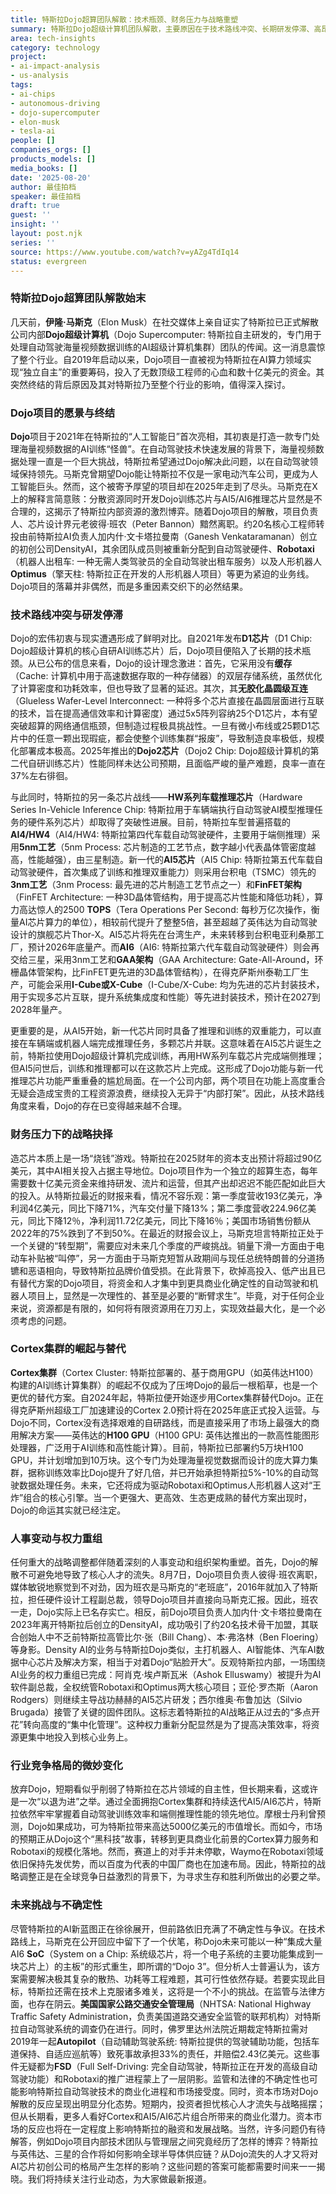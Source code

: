 ```yaml
---
title: 特斯拉Dojo超算团队解散：技术瓶颈、财务压力与战略重塑
summary: 特斯拉Dojo超级计算机团队解散，主要原因在于技术路线冲突、长期研发停滞、高昂的财务支出以及英伟达Cortex集群的崛起。此举引发了核心人才流失与特斯拉AI业务的权力重组，标志着其AI战略正从自研超算转向集中化管理与商用解决方案。
area: tech-insights
category: technology
project:
- ai-impact-analysis
- us-analysis
tags:
- ai-chips
- autonomous-driving
- dojo-supercomputer
- elon-musk
- tesla-ai
people: []
companies_orgs: []
products_models: []
media_books: []
date: '2025-08-20'
author: 最佳拍档
speaker: 最佳拍档
draft: true
guest: ''
insight: ''
layout: post.njk
series: ''
source: https://www.youtube.com/watch?v=yAZg4TdIq14
status: evergreen
---
```

### 特斯拉Dojo超算团队解散始末

几天前，**伊隆·马斯克**（Elon Musk）在社交媒体上亲自证实了特斯拉已正式解散公司内部**Dojo超级计算机**（Dojo Supercomputer: 特斯拉自主研发的，专门用于处理自动驾驶海量视频数据训练的AI超级计算机集群）团队的传闻。这一消息震惊了整个行业。自2019年启动以来，Dojo项目一直被视为特斯拉在AI算力领域实现“独立自主”的重要筹码，投入了无数顶级工程师的心血和数十亿美元的资金。其突然终结的背后原因及其对特斯拉乃至整个行业的影响，值得深入探讨。

### Dojo项目的愿景与终结

**Dojo**项目于2021年在特斯拉的“人工智能日”首次亮相，其初衷是打造一款专门处理海量视频数据的AI训练“怪兽”。在自动驾驶技术快速发展的背景下，海量视频数据处理一直是一个巨大挑战，特斯拉希望通过Dojo解决此问题，以在自动驾驶领域保持领先。马斯克曾期望Dojo能让特斯拉不仅是一家电动汽车公司，更成为人工智能巨头。然而，这个被寄予厚望的项目却在2025年走到了尽头。马斯克在X上的解释言简意赅：分散资源同时开发Dojo训练芯片与AI5/AI6推理芯片显然是不合理的，这揭示了特斯拉内部资源的激烈博弈。随着Dojo项目的解散，项目负责人、芯片设计界元老彼得·班农（Peter Bannon）黯然离职。约20名核心工程师转投由前特斯拉AI负责人加内什·文卡塔拉曼南（Ganesh Venkataramanan）创立的初创公司DensityAI，其余团队成员则被重新分配到自动驾驶硬件、**Robotaxi**（机器人出租车: 一种无需人类驾驶员的全自动驾驶出租车服务）以及人形机器人**Optimus**（擎天柱: 特斯拉正在开发的人形机器人项目）等更为紧迫的业务线。Dojo项目的落幕并非偶然，而是多重因素交织下的必然结果。

### 技术路线冲突与研发停滞

Dojo的宏伟初衷与现实遭遇形成了鲜明对比。自2021年发布**D1芯片**（D1 Chip: Dojo超级计算机的核心自研AI训练芯片）后，Dojo项目便陷入了长期的技术瓶颈。从已公布的信息来看，Dojo的设计理念激进：首先，它采用没有**缓存**（Cache: 计算机中用于高速数据存取的一种存储器）的双层存储系统，虽然优化了计算密度和功耗效率，但也导致了显著的延迟。其次，其**无胶化晶圆级互连**（Glueless Wafer-Level Interconnect: 一种将多个芯片直接在晶圆层面进行互联的技术，旨在提高通信效率和计算密度）通过5x5阵列容纳25个D1芯片，本有望突破超算的网络通信瓶颈，但制造过程极具挑战性。一旦有微小布线或25颗D1芯片中的任意一颗出现瑕疵，都会使整个训练集群“报废”，导致制造良率极低，规模化部署成本极高。2025年推出的**Dojo2芯片**（Dojo2 Chip: Dojo超级计算机的第二代自研训练芯片）性能同样未达公司预期，且面临严峻的量产难题，良率一直在37%左右徘徊。

与此同时，特斯拉的另一条芯片战线——**HW系列车载推理芯片**（Hardware Series In-Vehicle Inference Chip: 特斯拉用于车辆端执行自动驾驶AI模型推理任务的硬件系列芯片）却取得了突破性进展。目前，特斯拉车型普遍搭载的**AI4/HW4**（AI4/HW4: 特斯拉第四代车载自动驾驶硬件，主要用于端侧推理）采用**5nm工艺**（5nm Process: 芯片制造的工艺节点，数字越小代表晶体管密度越高，性能越强），由三星制造。新一代的**AI5芯片**（AI5 Chip: 特斯拉第五代车载自动驾驶硬件，首次集成了训练和推理双重能力）则采用台积电（TSMC）领先的**3nm工艺**（3nm Process: 最先进的芯片制造工艺节点之一）和**FinFET架构**（FinFET Architecture: 一种3D晶体管结构，用于提高芯片性能和降低功耗），算力高达惊人的2500 **TOPS**（Tera Operations Per Second: 每秒万亿次操作，衡量AI芯片算力的单位），相较前代提升了整整5倍，甚至超越了英伟达为自动驾驶设计的旗舰芯片Thor-X。AI5芯片将先在台湾生产，未来转移到台积电亚利桑那工厂，预计2026年底量产。而**AI6**（AI6: 特斯拉第六代车载自动驾驶硬件）则会再交给三星，采用3nm工艺和**GAA架构**（GAA Architecture: Gate-All-Around，环栅晶体管架构，比FinFET更先进的3D晶体管结构），在得克萨斯州泰勒工厂生产，可能会采用**I-Cube或X-Cube**（I-Cube/X-Cube: 均为先进的芯片封装技术，用于实现多芯片互联，提升系统集成度和性能）等先进封装技术，预计在2027到2028年量产。

更重要的是，从AI5开始，新一代芯片同时具备了推理和训练的双重能力，可以直接在车辆端或机器人端完成推理任务，多颗芯片并联。这意味着在AI5芯片诞生之前，特斯拉使用Dojo超级计算机完成训练，再用HW系列车载芯片完成端侧推理；但AI5问世后，训练和推理都可以在这款芯片上完成。这形成了Dojo功能与新一代推理芯片功能严重重叠的尴尬局面。在一个公司内部，两个项目在功能上高度重合无疑会造成宝贵的工程资源浪费，继续投入无异于“内部打架”。因此，从技术路线角度来看，Dojo的存在已变得越来越不合理。

### 财务压力下的战略抉择

造芯片本质上是一场“烧钱”游戏。特斯拉在2025财年的资本支出预计将超过90亿美元，其中AI相关投入占据主导地位。Dojo项目作为一个独立的超算生态，每年需要数十亿美元资金来维持研发、流片和运营，但其产出却迟迟不能匹配如此巨大的投入。从特斯拉最近的财报来看，情况不容乐观：第一季度营收193亿美元，净利润4亿美元，同比下降71%，汽车交付量下降13%；第二季度营收224.96亿美元，同比下降12％，净利润11.72亿美元，同比下降16％；美国市场销售份额从2022年的75%跌到了不到50%。在最近的财报会议上，马斯克坦言特斯拉正处于一个关键的“转型期”，需要应对未来几个季度的严峻挑战。销量下滑一方面由于电动车补贴被“叫停”，另一方面由于马斯克短暂从政期间与现任总统特朗普的分道扬镳和恶语相向，导致特斯拉品牌价值受损。在此背景下，砍掉高投入、低产出且已有替代方案的Dojo项目，将资金和人才集中到更具商业化确定性的自动驾驶和机器人项目上，显然是一次理性的、甚至是必要的“断臂求生”。毕竟，对于任何企业来说，资源都是有限的，如何将有限资源用在刀刃上，实现效益最大化，是一个必须考虑的问题。

### Cortex集群的崛起与替代

**Cortex集群**（Cortex Cluster: 特斯拉部署的、基于商用GPU（如英伟达H100）构建的AI训练计算集群）的崛起不仅成为了压垮Dojo的最后一根稻草，也是一个更优的替代方案。自2024年起，特斯拉便开始逐步用Cortex集群替代Dojo。正在得克萨斯州超级工厂加速建设的Cortex 2.0预计将在2025年底正式投入运营。与Dojo不同，Cortex没有选择艰难的自研路线，而是直接采用了市场上最强大的商用解决方案——英伟达的**H100 GPU**（H100 GPU: 英伟达推出的一款高性能图形处理器，广泛用于AI训练和高性能计算）。目前，特斯拉已部署约5万块H100 GPU，并计划增加到10万块。这个专门为处理海量视觉数据而设计的庞大算力集群，据称训练效率比Dojo提升了好几倍，并已开始承担特斯拉5%-10%的自动驾驶数据处理任务。未来，它还将成为驱动Robotaxi和Optimus人形机器人这对“王炸”组合的核心引擎。当一个更强大、更高效、生态更成熟的替代方案出现时，Dojo的命运其实就已经注定。

### 人事变动与权力重组

任何重大的战略调整都伴随着深刻的人事变动和组织架构重塑。首先，Dojo的解散不可避免地导致了核心人才的流失。8月7日，Dojo项目负责人彼得·班农离职，媒体敏锐地察觉到不对劲，因为班农是马斯克的“老班底”，2016年就加入了特斯拉，担任硬件设计工程副总裁，领导Dojo项目并直接向马斯克汇报。因此，班农一走，Dojo实际上已名存实亡。相反，前Dojo项目负责人加内什·文卡塔拉曼南在2023年离开特斯拉后创立的DensityAI，成功吸引了约20名技术骨干加盟，其联合创始人中不乏前特斯拉高管比尔·张（Bill Chang）、本·弗洛林（Ben Floering）等身影。Density AI的业务与特斯拉Dojo类似，主打机器人、AI智能体、汽车AI数据中心芯片及解决方案，相当于对着Dojo“贴脸开大”。反观特斯拉内部，一场围绕AI业务的权力重组已完成：阿肖克·埃卢斯瓦米（Ashok Elluswamy）被提升为AI软件副总裁，全权统管Robotaxi和Optimus两大核心项目；亚伦·罗杰斯（Aaron Rodgers）则继续主导战功赫赫的AI5芯片研发；西尔维奥·布鲁加达（Silvio Brugada）接管了关键的固件团队。这标志着特斯拉的AI战略正从过去的“多点开花”转向高度的“集中化管理”。这种权力重新分配显然是为了提高决策效率，将资源更集中地投入到核心业务上。

### 行业竞争格局的微妙变化

放弃Dojo，短期看似乎削弱了特斯拉在芯片领域的自主性，但长期来看，这或许是一次“以退为进”之举。通过全面拥抱Cortex集群和持续迭代AI5/AI6芯片，特斯拉依然牢牢掌握着自动驾驶训练效率和端侧推理性能的领先地位。摩根士丹利曾预测，Dojo如果成功，可为特斯拉带来高达5000亿美元的市值增长。而如今，市场的预期正从Dojo这个“黑科技”故事，转移到更具商业化前景的Cortex算力服务和Robotaxi的规模化落地。然而，赛道上的对手并未停歇，Waymo在Robotaxi领域依旧保持先发优势，而以百度为代表的中国厂商也在加速布局。因此，特斯拉的战略调整正是在全球竞争日益激烈的背景下，为寻求生存和胜利所做出的必要之举。

### 未来挑战与不确定性

尽管特斯拉的AI新蓝图正在徐徐展开，但前路依旧充满了不确定性与争议。在技术路线上，马斯克在公开回应中留下了一个伏笔，称Dojo未来可能以一种“集成大量AI6 **SoC**（System on a Chip: 系统级芯片，将一个电子系统的主要功能集成到一块芯片上）的主板”的形式重生，即所谓的“Dojo 3”。但分析人士普遍认为，该方案需要解决极其复杂的散热、功耗等工程难题，其可行性依然存疑。若要实现此目标，特斯拉还需在技术上克服诸多难关，这将是一个不小的挑战。在监管与法律方面，也存在阴云。**美国国家公路交通安全管理局**（NHTSA: National Highway Traffic Safety Administration，负责美国道路交通安全监管的联邦机构）对特斯拉自动驾驶系统的调查仍在进行。同时，佛罗里达州法院近期裁定特斯拉需对2019年一起**Autopilot**（自动辅助驾驶系统: 特斯拉提供的驾驶辅助功能，包括车道保持、自适应巡航等）致死事故承担33%的责任，并赔偿2.43亿美元。这些事件无疑都为**FSD**（Full Self-Driving: 完全自动驾驶，特斯拉正在开发的高级自动驾驶功能）和Robotaxi的推广进程蒙上了一层阴影。监管和法律的不确定性也可能影响特斯拉自动驾驶技术的商业化进程和市场接受度。同时，资本市场对Dojo解散的反应呈现出明显分化态势。短期内，投资者担忧核心人才流失与战略摇摆；但从长期看，更多人看好Cortex和AI5/AI6芯片组合所带来的商业化潜力。资本市场的反应也将在一定程度上影响特斯拉的融资和发展战略。当然，许多问题仍有待解答，例如Dojo项目内部技术团队与管理层之间究竟经历了怎样的博弈？特斯拉与英伟达、三星的合作将如何影响全球半导体供应链？从Dojo流失的人才又将对AI芯片初创公司的格局产生怎样的影响？这些问题的答案可能都需要时间来一一揭晓。我们将持续关注行业动态，为大家做最新报道。